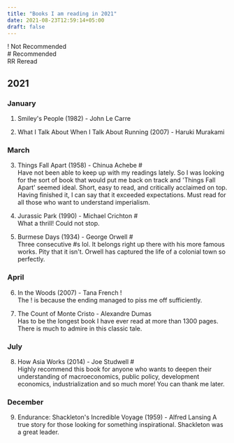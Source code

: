 ```yaml
---
title: "Books I am reading in 2021"
date: 2021-08-23T12:59:14+05:00
draft: false
---
```


! Not Recommended  
\# Recommended  
RR Reread

## 2021

### January

1. Smiley's People (1982) - John Le Carre  

2. What I Talk About When I Talk About Running (2007) - Haruki Murakami

### March

3. Things Fall Apart (1958) - Chinua Achebe #  
Have not been able to keep up with my readings lately. So I was looking for the sort of book that would put me back on track and 'Things Fall Apart' seemed ideal. Short, easy to read, and critically acclaimed on top. Having finished it, I can say that it exceeded expectations. Must read for all those who want to understand imperialism.

4. Jurassic Park (1990) - Michael Crichton #  
What a thrill! Could not stop.

5. Burmese Days (1934) - George Orwell #  
Three consecutive #s lol. It belongs right up there with his more famous works. Pity that it isn't. Orwell has captured the life of a colonial town so perfectly.

### April

6. In the Woods (2007) - Tana French !   
The ! is because the ending managed to piss me off sufficiently.

7. The Count of Monte Cristo - Alexandre Dumas  
Has to be the longest book I have ever read at more than 1300 pages. There is much to admire in this classic tale.

### July

8. How Asia Works (2014) - Joe Studwell #  
Highly recommend this book for anyone who wants to deepen their understanding of macroeconomics, public policy, development economics, industrialization and so much more! You can thank me later.

### December

9. Endurance: Shackleton's Incredible Voyage (1959) - Alfred Lansing
A true story for those looking for something inspirational. Shackleton was a great leader.